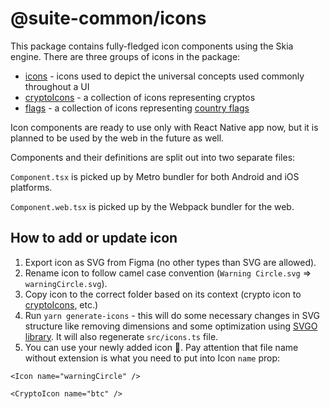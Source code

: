 # @suite-common/icons

This package contains fully-fledged icon components using the Skia engine. There are three groups of icons in the package:

-   [icons](./assets/icons) - icons used to depict the universal concepts used commonly throughout a UI
-   [cryptoIcons](./assets/cryptoIcons) - a collection of icons representing cryptos
-   [flags](./assets/flags) - a collection of icons representing [country flags](https://github.com/HatScripts/circle-flags/tree/gh-pages/flags)

Icon components are ready to use only with React Native app now, but it is planned to be used by the web in the future as well.

Components and their definitions are split out into two separate files:

`Component.tsx` is picked up by Metro bundler for both Android and iOS platforms.

`Component.web.tsx` is picked up by the Webpack bundler for the web.

## How to add or update icon

1. Export icon as SVG from Figma (no other types than SVG are allowed).
2. Rename icon to follow camel case convention (`Warning Circle.svg` => `warningCircle.svg`).
3. Copy icon to the correct folder based on its context (crypto icon to [cryptoIcons](./assets/cryptoIcons), etc.)
4. Run `yarn generate-icons` - this will do some necessary changes in SVG structure like removing dimensions and some optimization using [SVGO library](https://github.com/svg/svgo). It will also regenerate `src/icons.ts` file.
5. You can use your newly added icon 🎉. Pay attention that file name without extension is what you need to put into Icon `name` prop:

```tsx
<Icon name="warningCircle" />
```

```tsx
<CryptoIcon name="btc" />
```
